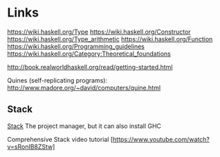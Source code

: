 # Links

https://wiki.haskell.org/Type
https://wiki.haskell.org/Constructor
https://wiki.haskell.org/Type_arithmetic
https://wiki.haskell.org/Function
https://wiki.haskell.org/Programming_guidelines
https://wiki.haskell.org/Category:Theoretical_foundations

http://book.realworldhaskell.org/read/getting-started.html

Quines (self-replicating programs):
http://www.madore.org/~david/computers/quine.html


## Stack

[Stack](http://haskellstack.org/)
The project manager, but it can also install GHC

Comprehensive Stack video tutorial
[https://www.youtube.com/watch?v=sRonIB8ZStw]
